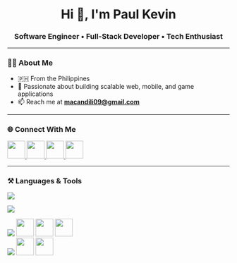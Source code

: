 <h1 align="center">Hi 👋, I'm Paul Kevin</h1>
<h3 align="center">Software Engineer • Full-Stack Developer • Tech Enthusiast</h3>

---

### 👨‍💻 About Me
- 🇵🇭 From the Philippines  
- 🚀 Passionate about building scalable web, mobile, and game applications  
- 📫 Reach me at **macandili09@gmail.com**

---

### 🌐 Connect With Me
<p align="left">
  <a href="https://linkedin.com/in/paulkevin1995" target="_blank">
    <img src="https://skillicons.dev/icons?i=linkedin" height="40"/>
  </a>
  <a href="https://stackoverflow.com/users/ginxxx" target="_blank">
    <img src="https://skillicons.dev/icons?i=stackoverflow" height="40"/>
  </a>
  <a href="https://fb.com/uhawnauhaw12" target="_blank">
    <img src="https://raw.githubusercontent.com/rahuldkjain/github-profile-readme-generator/master/src/images/icons/Social/facebook.svg" height="40"/>
  </a>
  <a href="https://www.youtube.com/c/@ginxx_coding_club" target="_blank">
    <img src="https://raw.githubusercontent.com/rahuldkjain/github-profile-readme-generator/master/src/images/icons/Social/youtube.svg" height="40"/>
  </a>
</p>

---

### ⚒️ Languages & Tools
<p align="left">
  <!-- Web & Frontend -->
  <img src="https://skillicons.dev/icons?i=js,ts,react,reactnative,nodejs,express,redux,graphql,html,css,sass,tailwind,bootstrap" /><br/>
  
  <!-- Backend & Databases -->
  <img src="https://skillicons.dev/icons?i=php,laravel,mysql,postgresql,mongodb,sqlite,redis" /><br/>
  
  <!-- Mobile & Game Dev -->
  <img src="https://skillicons.dev/icons?i=java,flutter,androidstudio,unity" />
  <img src="https://raw.githubusercontent.com/kenangundogan/fontisto/master/icons/svg/brand/unreal-engine.svg" height="40"/>
  <img src="https://cdn.worldvectorlogo.com/logos/codeigniter.svg" height="40"/>
  <img src="https://raw.githubusercontent.com/detain/svg-logos/master/svg/xamarin.svg" height="40"/><br/>
  
  <!-- DevOps & Cloud -->
  <img src="https://skillicons.dev/icons?i=aws,azure,gcp,docker,kubernetes,nginx,jenkins" />
  <img src="https://www.vectorlogo.zone/logos/apache_kafka/apache_kafka-icon.svg" height="40"/>
  <img src="https://www.vectorlogo.zone/logos/rabbitmq/rabbitmq-icon.svg" height="40"/>
</p>

